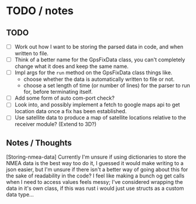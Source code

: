 # TODO / notes 

## TODO
- [ ] Work out how I want to be storing the parsed data in code, and when written to file.
- [ ] Think of a better name for the GpsFixData class, you can't completely change what it does and keep the same name.
- [ ] Impl args for the `run` method on the GpsFixData class things like.
    - choose whether the data is automatically written to file or not.
    - choose a set length of time (or number of lines) for the parser to run for, before terminating itself. 
- [ ] Add some form of auto com-port check? 
- [ ] Look into, and possibly implement a fetch to google maps api to get location data once a fix has been established.
- [ ] Use satellite data to produce a map of satellite locations relative to the receiver module? (Extend to 3D?)

## Notes / Thoughts 
[Storing-nmea-data]
Currently I'm unsure if using dictionaries to store the NMEA data is the best way too do it, I guessed it would make writing to a json easier, but I'm unsure if there isn't a better way of going about this for the sake of readability in the code? I feel like making a bunch og get calls when I need to access values feels messy; I've considered wrapping the data in it's own class, if this was rust i would just use structs as a custom data type...

